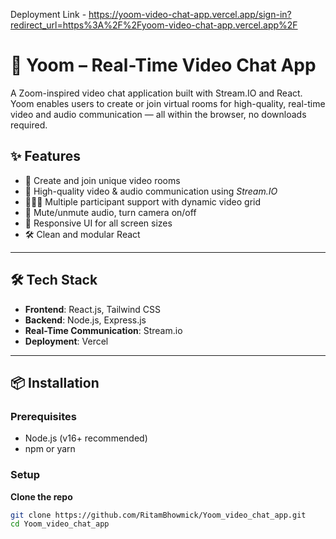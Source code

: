 Deployment Link - https://yoom-video-chat-app.vercel.app/sign-in?redirect_url=https%3A%2F%2Fyoom-video-chat-app.vercel.app%2F

# 🎥 Yoom – Real-Time Video Chat App

A Zoom-inspired video chat application built with Stream.IO and React. Yoom enables users to create or join virtual rooms for high-quality, real-time video and audio communication — all within the browser, no downloads required.

## ✨ Features

- 🔗 Create and join unique video rooms
- 🎥 High-quality video & audio communication using *Stream.IO*
- 🧑‍🤝‍🧑 Multiple participant support with dynamic video grid
- 📴 Mute/unmute audio, turn camera on/off
- 📲 Responsive UI for all screen sizes
- 🛠 Clean and modular React

---

## 🛠️ Tech Stack

- **Frontend**: React.js, Tailwind CSS  
- **Backend**: Node.js, Express.js  
- **Real-Time Communication**: Stream.io  
- **Deployment**: Vercel

---

## 📦 Installation

### Prerequisites

- Node.js (v16+ recommended)
- npm or yarn

### Setup

**Clone the repo**
   ```bash
   git clone https://github.com/RitamBhowmick/Yoom_video_chat_app.git
   cd Yoom_video_chat_app
